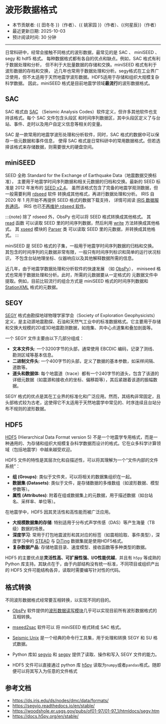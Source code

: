 # 波形数据格式

- 本节贡献者: {{ 田冬冬 }}（作者）、{{ 姚家园 }}（作者）、{{何星辰}}（作者）
- 最近更新日期: 2025-10-03
- 预计阅读时间: 30 分钟

---

日常科研中，经常会接触不同格式的波形数据，最常见的是 SAC 、 miniSEED 、segy 和 hdf5 格式。
每种数据格式都有各自的优点和缺点。例如，SAC 格式有利于数据处理和分析，
但不利于大批量数据的存储和交换。miniSEED 格式有利于波形数据的存档和交换，
近几年也常用于数据处理和分析。segy格式在工业界广泛使用，但不太适用于天然地震学波形数据。HDF5适用于存储和组织大规模复杂科学数据。
因此，miniSEED 格式是目前地震学领域**最流行**的波形数据格式。

## SAC

SAC 格式由 [SAC](https://ds.iris.edu/ds/nodes/dmc/software/downloads/SAC/)
（Seismic Analysis Codes）软件定义，但许多其他软件也支持该格式。每个 SAC 文件包含头段区
和时间序列数据区，其中头段区定义了与台站、事件、走时以及用户自定义信息等相关的变量。

SAC 是一款常用的地震学波形处理和分析软件，同时，SAC 格式的数据中可以保存一些元数据和事件信息，
使得 SAC 格式是日常科研中的常用数据格式。但若选择该格式来存储数据，则需要很大的硬盘空间。

## miniSEED

SEED 全称 Standard for the Exchange of Earthquake Data（地震数据交换标准），
主要用于地震学时间序列数据和相关元数据的归档和交换。最新的 SEED 标准是 2012 年发布的
[SEED v2.4](http://www.fdsn.org/pdf/SEEDManual_V2.4.pdf)。
虽然该格式包含了完备的地震学观测数据，但一般需要利用
[rdseed](https://github.com/iris-edu-legacy/rdseed) 软件
转换成其他格式，再进行数据处理和分析。
IRIS 自 2020 年 1 月开始不再提供 SEED 格式的数据下载支持，
详情可阅读 [IRIS 数据服务通讯](http://www.iris.washington.edu/ds/newsletter/vol21/no1/509/retirement-of-full-seed-data-volumes-from-iris-dmc/)。
IRIS 也已[不再维护 rdseed 软件](https://ds.iris.edu/ds/nodes/dmc/manuals/rdseed/)。

:::{note}
除了 rdseed 外，ObsPy 也可以将 SEED 格式转换成其他格式。
其 [read](https://docs.obspy.org/packages/autogen/obspy.core.stream.read.html) 函数
可以读取 SEED 里的时间序列数据，然后利用 [write](https://docs.obspy.org/packages/autogen/obspy.core.stream.Stream.write.html)
方法转换成其他格式。
其 [xseed](https://docs.obspy.org/master/packages/obspy.io.xseed.html) 模块的
[Parser](https://docs.obspy.org/master/packages/autogen/obspy.io.xseed.parser.Parser.html) 类
可以读取 SEED 里的元数据，并转换成其他格式。
:::

miniSEED 是 SEED 格式的子集，一般用于地震学时间序列数据的归档和交换。
其包含的时间序列的元数据非常有限，一般只有时间序列标识和简单的运行状况标识，
不包含台站地理坐标、仪器响应以及其他解释数据所需的信息。

近几年，由于地震学数据处理和分析软件的快速发展
（如 [ObsPy](https://github.com/obspy/obspy/wiki)），
miniseed 格式也常用于数据处理和分析。此时，所需的元数据要从一定格式的
元数据文件中提取。例如，目前比较流行的组合方式是 miniSEED 格式的时间序列数据和
[StationXML](https://www.fdsn.org/xml/station/) 格式的元数据。

## SEGY

[SEGY](https://woodshole.er.usgs.gov/pubs/of01-97/01-97_1/htmldocs/segy.htm) 格式由勘探地球物理学家学会（Society of Exploration Geophysicists）定义，是主动源地震勘探、石油和天然气工业中的标准数据格式。它主要用于存储和交换大规模的2D或3D地震勘测数据，如炮集、共中心点道集和叠加剖面等。

一个 SEGY 文件主要由以下几部分组成：

* **文本文件头**: 一个3200字节的头部，通常使用 EBCDIC 编码，记录了测线、勘测区域等基本信息。
* **二进制文件头**: 一个400字节的头部，定义了数据的基本参数，如采样间隔、道数等。
* **道头和数据体**: 每个地震道（trace）都有一个240字节的道头，包含了该道的详细元数据（如震源和接收点的坐标、偏移距等），其后紧跟着该道的振幅数据。

SEGY 格式的优点是其在工业界的标准化和广泛应用。然而，其结构非常固定，且头部格式较为古老，这使得它不太适用于天然地震学中常见的、时序连续且台站分布不规则的波形数据。

## HDF5

[HDF5](https://woodshole.er.usgs.gov/pubs/of01-97/01-97_1/htmldocs/segy.htm) (Hierarchical Data Format version 5) 不是一个地震学专用格式，而是一种通用的、为存储和组织大规模复杂科学数据而设计的格式。它在众多科学计算领域（包括地震学）中越来越受欢迎。

HDF5 文件的特性是其层次化和自描述性，可以将其理解为一个“文件内部的文件系统”：

* **组 (Groups)**: 类似于文件夹，可以将相关的数据集组织在一起。
* **数据集 (Datasets)**: 类似于文件，是存储数据的多维数组（如波形数据、模型参数等）。
* **属性 (Attributes)**: 附着在组或数据集上的元数据，用于描述数据（如台站名、采样率、单位等）。

在地震学中，HDF5 因其灵活性和高性能而被广泛应用。

* **大规模数据集的存储**: 特别适用于分布式声学传感（DAS）等产生海量（TB级）数据的场景。
* **深度学习**: 常用于打包地震波形和其对应的标签（如震相拾取、事件类型），深度学习中的 [STEAD](https://github.com/smousavi05/STEAD) 与 [DiTing](https://data.earthquake.cn/datashare/report.shtml?PAGEID=datasourcelist&dt=ff8080828b238a7a018b40eac2790006) 数据集就是使用HDF5格式。
* **复杂数据产品**: 存储地震目录、速度模型、接收函数等多种类型的数据。

HDF5 的主要优点是**灵活性高、可扩展性强、I/O性能优越**，并且有 `h5py` 等成熟的 Python 库支持。其缺点在于，由于内部结构没有统一标准，不同项目或组织产出的 HDF5 文件可能结构各异，读取时需要编写针对性的代码。


## 格式转换

不同波形数据格式经常要互相转换，以实现不同的目的。

- [ObsPy](https://github.com/obspy/obspy/wiki) 软件提供的[波形数据读写模块](https://docs.obspy.org/master/packages/index.html)几乎可以实现目前所有波形数据格式的互相转换。
- [mseed2sac](https://github.com/iris-edu/mseed2sac) 软件可以
  将 miniSEED 格式转成 SAC 格式。

- [Seismic Unix](https://wiki.seismic-unix.org/start) 是一个经典的命令行工具集，用于处理和转换 SEGY 和 SU 格式数据。

-   Python 库如 [segyio](https://github.com/equinor/segyio) 和 [segpy](https://segpy.readthedocs.io/en/latest/) 提供了读取、操作和写入 SEGY 文件的能力。

-  HDF5 文件可以直接通过 python 库 [h5py](https://github.com/h5py/h5py) 读取为`numpy`或者`pandas`格式。随即便可以将其写入为任意的文件格式


## 参考文档

- <https://ds.iris.edu/ds/nodes/dmc/data/formats/>
- <https://segyio.readthedocs.io/en/stable/>
- <https://woodshole.er.usgs.gov/pubs/of01-97/01-97_1/htmldocs/segy.htm>
- <https://docs.h5py.org/en/stable/>